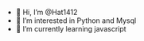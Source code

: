 - 👋 Hi, I’m @Hat1412
- 👀 I’m interested in Python and Mysql
- 🌱 I’m currently learning javascript

<!---
Hat1412/Hat1412 is a ✨ special ✨ repository because its `README.md` (this file) appears on your GitHub profile.
You can click the Preview link to take a look at your changes.
--->
